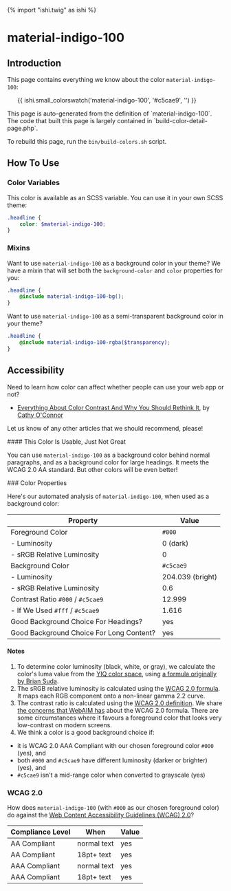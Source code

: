 {% import "ishi.twig" as ishi %}
# material-indigo-100

## Introduction

This page contains everything we know about the color `material-indigo-100`:

<div class="grid">
    <div class="cell">
        <div class="swatch">
            <ul>
                {{ ishi.small_colorswatch('material-indigo-100', '#c5cae9', '') }}
            </ul>
        </div>
    </div>
</div>

<div class="callout attention" markdown="1">
This page is auto-generated from the definition of `material-indigo-100`. The code that built this page is largely contained in `build-color-detail-page.php`.

To rebuild this page, run the `bin/build-colors.sh` script.
</div>

## How To Use

### Color Variables

This color is available as an SCSS variable. You can use it in your own SCSS theme:

```scss
.headline {
    color: $material-indigo-100;
}
```

### Mixins

Want to use `material-indigo-100` as a background color in your theme? We have a mixin that will set both the `background-color` and `color` properties for you:

```scss
.headline {
    @include material-indigo-100-bg();
}
```

Want to use `material-indigo-100` as a semi-transparent background color in your theme?

```scss
.headline {
    @include material-indigo-100-rgba($transparency);
}
```

## Accessibility

Need to learn how color can affect whether people can use your web app or not?

* [Everything About Color Contrast And Why You Should Rethink It](https://www.smashingmagazine.com/2014/10/color-contrast-tips-and-tools-for-accessibility/), by [Cathy O'Connor](http://www.twitter.com/cagocon)

Let us know of any other articles that we should recommend, please!
<div class="callout warning" markdown="1">
#### This Color Is Usable, Just Not Great

You can use `material-indigo-100` as a background color behind normal paragraphs, and as a background color for large headings. It meets the WCAG 2.0 AA standard. But other colors will be even better!
</div>
### Color Properties

Here's our automated analysis of `material-indigo-100`, when used as a background color:

Property | Value
---------|------
Foreground Color | `#000`
- Luminosity | 0 (dark)
- sRGB Relative Luminosity | 0
Background Color | `#c5cae9`
- Luminosity | 204.039 (bright)
- sRGB Relative Luminosity | 0.6
Contrast Ratio `#000` / `#c5cae9` | 12.999
- If We Used `#fff` / `#c5cae9` | 1.616
Good Background Choice For Headings? | yes
Good Background Choice For Long Content? | yes

#### Notes

1. To determine color luminosity (black, white, or gray), we calculate the color's luma value from the [YIQ color space](https://en.wikipedia.org/wiki/YIQ), using [a formula originally by Brian Suda](https://24ways.org/2010/calculating-color-contrast/).
1. The sRGB relative luminosity is calculated using the [WCAG 2.0 formula](https://www.w3.org/TR/WCAG20/#relativeluminancedef). It maps each RGB component onto a non-linear gamma 2.2 curve.
1. The contrast ratio is calculated using the [WCAG 2.0 definition](https://www.w3.org/TR/2008/REC-WCAG20-20081211/#contrast-ratiodef). We share [the concerns that WebAIM has](http://webaim.org/blog/wcag-2-1-feedback/) about the WCAG 2.0 formula. There are some circumstances where it favours a foreground color that looks very low-contrast on modern screens.
1. We think a color is a good background choice if:
  - it is WCAG 2.0 AAA Compliant with our chosen foreground color `#000` (yes), and
  - both `#000` and `#c5cae9` have different luminosity (darker or brighter) (yes), and
  - `#c5cae9` isn't a mid-range color when converted to grayscale (yes)

### WCAG 2.0

How does `material-indigo-100` (with `#000` as our chosen foreground color) do against the [Web Content Accessibility Guidelines (WCAG) 2.0](https://www.w3.org/TR/WCAG20/)?

Compliance Level | When | Value
-----------------|------|------
AA Compliant | normal text | yes
AA Compliant | 18pt+ text | yes
AAA Compliant | normal text | yes
AAA Compliant | 18pt+ text | yes